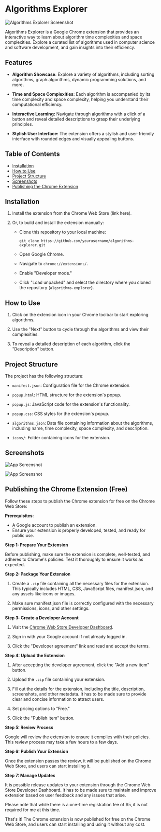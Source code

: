 # Algorithms Explorer

![Algorithms Explorer Screenshot](https://drive.google.com/uc?id=1hEMtTIQ3IjOdpnq1mXJumx980zXdAv3P)

Algorithms Explorer is a Google Chrome extension that provides an interactive way to learn about algorithm time complexities and space complexities. Explore a curated list of algorithms used in computer science and software development, and gain insights into their efficiency.

## Features

- **Algorithm Showcase:** Explore a variety of algorithms, including sorting algorithms, graph algorithms, dynamic programming solutions, and more.

- **Time and Space Complexities:** Each algorithm is accompanied by its time complexity and space complexity, helping you understand their computational efficiency.

- **Interactive Learning:** Navigate through algorithms with a click of a button and reveal detailed descriptions to grasp their underlying principles.

- **Stylish User Interface:** The extension offers a stylish and user-friendly interface with rounded edges and visually appealing buttons.

## Table of Contents

- [Installation](#installation)
- [How to Use](#how-to-use)
- [Project Structure](#project-structure)
- [Screenshots](#screenshots)
- [Publishing the Chrome Extension](#publishing-the-chrome-extension)


## Installation

1. Install the extension from the Chrome Web Store (link here).

2. Or, to build and install the extension manually:

   - Clone this repository to your local machine:

     ```
     git clone https://github.com/yourusername/algorithms-explorer.git
     ```

   - Open Google Chrome.

   - Navigate to `chrome://extensions/`.

   - Enable "Developer mode."

   - Click "Load unpacked" and select the directory where you cloned the repository (`algorithms-explorer`).

## How to Use

1. Click on the extension icon in your Chrome toolbar to start exploring algorithms.

2. Use the "Next" button to cycle through the algorithms and view their complexities.

3. To reveal a detailed description of each algorithm, click the "Description" button.

## Project Structure

The project has the following structure:

- `manifest.json`: Configuration file for the Chrome extension.

- `popup.html`: HTML structure for the extension's popup.

- `popup.js`: JavaScript code for the extension's functionality.

- `popup.css`: CSS styles for the extension's popup.

- `algorithms.json`: Data file containing information about the algorithms, including name, time complexity, space complexity, and description.

- `icons/`: Folder containing icons for the extension.

## Screenshots

![App Screenshot](https://drive.google.com/uc?id=1w2QSpvoHUwUsgIDSNmPXHERfNI3mTq0Y)

![App Screenshot](https://drive.google.com/uc?id=1dKxDRdeEC0NdbovfjnKu4xX1Kn2hpjAu)

## Publishing the Chrome Extension (Free)

Follow these steps to publish the Chrome extension for free on the Chrome Web Store:

**Prerequisites:**
- A Google account to publish an extension.
- Ensure your extension is properly developed, tested, and ready for public use.

**Step 1: Prepare Your Extension**

Before publishing, make sure the extension is complete, well-tested, and adheres to Chrome's policies. Test it thoroughly to ensure it works as expected.

**Step 2: Package Your Extension**

1. Create a `.zip` file containing all the necessary files for the extension. This typically includes HTML, CSS, JavaScript files, manifest.json, and any assets like icons or images.

2. Make sure manifest.json file is correctly configured with the necessary permissions, icons, and other settings.

**Step 3: Create a Developer Account**

1. Visit the [Chrome Web Store Developer Dashboard](https://chrome.google.com/webstore/devconsole/).

2. Sign in with your Google account if not already logged in.

3. Click the "Developer agreement" link and read and accept the terms.

**Step 4: Upload the Extension**

1. After accepting the developer agreement, click the "Add a new item" button.

2. Upload the `.zip` file containing your extension.

3. Fill out the details for the extension, including the title, description, screenshots, and other metadata. It has to be made sure to provide clear and concise information to attract users.

4. Set pricing options to "Free."

5. Click the "Publish item" button.

**Step 5: Review Process**

Google will review the extension to ensure it complies with their policies. This review process may take a few hours to a few days.

**Step 6: Publish Your Extension**

Once the extension passes the review, it will be published on the Chrome Web Store, and users can start installing it.

**Step 7: Manage Updates**

It is possible release updates to your extension through the Chrome Web Store Developer Dashboard. It has to be made sure to maintain and improve extension based on user feedback and any issues that arise.

Please note that while there is a one-time registration fee of $5, it is not required for me at this time.

That's it! The Chrome extension is now published for free on the Chrome Web Store, and users can start installing and using it without any cost.

